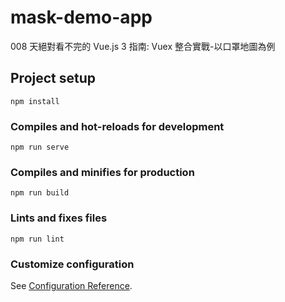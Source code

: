 # mask-demo-app

008 天絕對看不完的 Vue.js 3 指南: Vuex 整合實戰-以口罩地圖為例

## Project setup

```
npm install
```

### Compiles and hot-reloads for development

```
npm run serve
```

### Compiles and minifies for production

```
npm run build
```

### Lints and fixes files

```
npm run lint
```

### Customize configuration

See [Configuration Reference](https://cli.vuejs.org/config/).
